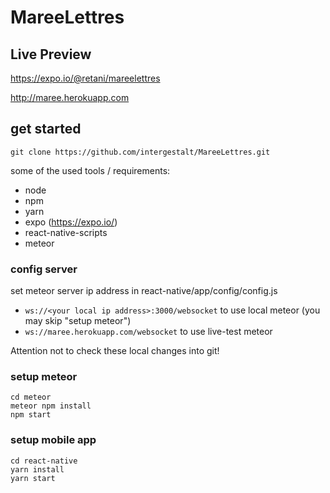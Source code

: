 # MareeLettres

## Live Preview
https://expo.io/@retani/mareelettres

http://maree.herokuapp.com

## get started

`git clone https://github.com/intergestalt/MareeLettres.git`

some of the used tools / requirements:

- node
- npm
- yarn
- expo (https://expo.io/)
- react-native-scripts
- meteor

### config server
set meteor server ip address in react-native/app/config/config.js

- `ws://<your local ip address>:3000/websocket` to use local meteor (you may skip "setup meteor")
- `ws://maree.herokuapp.com/websocket` to use live-test meteor

Attention not to check these local changes into git!

### setup meteor
```
cd meteor
meteor npm install
npm start
```
### setup mobile app
```
cd react-native
yarn install
yarn start
```
